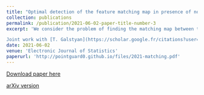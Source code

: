 ```yaml
---
title: "Optimal detection of the feature matching map in presence of noise and outliers"
collection: publications
permalink: /publication/2021-06-02-paper-title-number-3
excerpt: 'We consider the problem of finding the matching map between two sets of $d$ dimensional vectors from noisy observations, where the second set contains outliers. The main result shows that, in the high-dimensional setting, a detection region of unknown injection can be characterized by the sets of vectors for which the inlier-inlier distance is of order at least $d^{1/4}$ and the inlier-outlier distance is of order at least $d^{1/2}$. These rates are achieved using the estimated matching minimizing the sum of logarithms of distances between matched pairs of points. We also prove lower bounds establishing optimality of these rates. 

Joint work with [T. Galstyan](https://scholar.google.fr/citations?user=RqqMcAEAAAAJ&hl=en) and [A. S. Dalalyan](https://adalalyan.github.io/)'
date: 2021-06-02
venue: 'Electronic Journal of Statistics'
paperurl: 'http://pointguard0.github.io/files/2021-matching.pdf'
---
```


[Download paper here](http://pointguard0.github.io/files/2021-matching.pdf)

[arXiv version](https://arxiv.org/abs/2106.07044)

